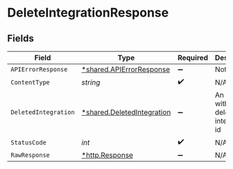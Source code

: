 # DeleteIntegrationResponse


## Fields

| Field                                                                   | Type                                                                    | Required                                                                | Description                                                             |
| ----------------------------------------------------------------------- | ----------------------------------------------------------------------- | ----------------------------------------------------------------------- | ----------------------------------------------------------------------- |
| `APIErrorResponse`                                                      | [*shared.APIErrorResponse](../../models/shared/apierrorresponse.md)     | :heavy_minus_sign:                                                      | Not Found                                                               |
| `ContentType`                                                           | *string*                                                                | :heavy_check_mark:                                                      | N/A                                                                     |
| `DeletedIntegration`                                                    | [*shared.DeletedIntegration](../../models/shared/deletedintegration.md) | :heavy_minus_sign:                                                      | An object with deleted integration id                                   |
| `StatusCode`                                                            | *int*                                                                   | :heavy_check_mark:                                                      | N/A                                                                     |
| `RawResponse`                                                           | [*http.Response](https://pkg.go.dev/net/http#Response)                  | :heavy_minus_sign:                                                      | N/A                                                                     |